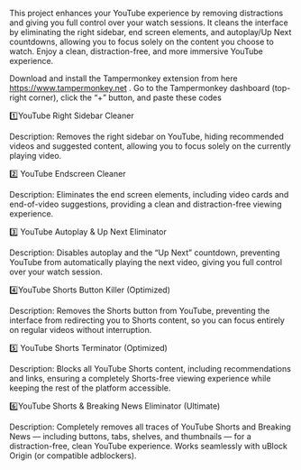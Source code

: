 This project enhances your YouTube experience by removing distractions and giving you full control over your watch sessions. It cleans the interface by eliminating the right sidebar, end screen elements, and autoplay/Up Next countdowns, allowing you to focus solely on the content you choose to watch. Enjoy a clean, distraction-free, and more immersive YouTube experience.

Download and install the Tampermonkey extension from here https://www.tampermonkey.net .
Go to the Tampermonkey dashboard (top-right corner), click the “+” button, and paste these codes

1️⃣YouTube Right Sidebar Cleaner

Description:
Removes the right sidebar on YouTube, hiding recommended videos and suggested content, allowing you to focus solely on the currently playing video.

2️⃣ YouTube Endscreen Cleaner

Description:
Eliminates the end screen elements, including video cards and end-of-video suggestions, providing a clean and distraction-free viewing experience.

3️⃣ YouTube Autoplay & Up Next Eliminator

Description:
Disables autoplay and the “Up Next” countdown, preventing YouTube from automatically playing the next video, giving you full control over your watch session.

4️⃣YouTube Shorts Button Killer (Optimized)

Description:
Removes the Shorts button from YouTube, preventing the interface from redirecting you to Shorts content, so you can focus entirely on regular videos without interruption.

5️⃣ YouTube Shorts Terminator (Optimized)

Description:
Blocks all YouTube Shorts content, including recommendations and links, ensuring a completely Shorts-free viewing experience while keeping the rest of the platform accessible.

6️⃣YouTube Shorts & Breaking News Eliminator (Ultimate)

Description:
Completely removes all traces of YouTube Shorts and Breaking News — including buttons, tabs, shelves, and thumbnails — for a distraction-free, clean YouTube experience. Works seamlessly with uBlock Origin (or compatible adblockers).
